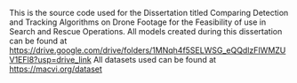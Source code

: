 This is the source code used for the Dissertation titled Comparing Detection and Tracking Algorithms on Drone Footage for the Feasibility of use in Search and Rescue Operations.
All models created during this dissertation can be found at https://drive.google.com/drive/folders/1MNqh4f5SELWSG_eQQdlzFIWMZUV1EFl8?usp=drive_link
All datasets used can be found at https://macvi.org/dataset
